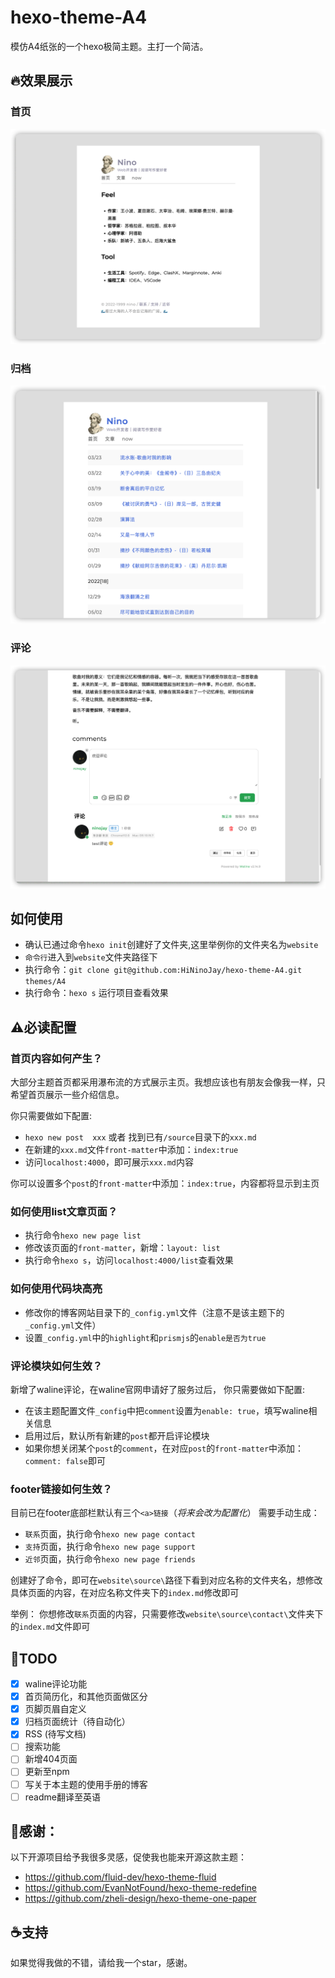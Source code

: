 # hexo-theme-A4
模仿A4纸张的一个hexo极简主题。主打一个简洁。

## 🔥效果展示
### 首页

![](/source/img/index.png)

### 归档

![](/source/img/archive.png)

### 评论

![](/source/img/comment.png)

## 如何使用
- 确认已通过命令`hexo init`创建好了文件夹,这里举例你的文件夹名为`website`
- `命令行`进入到`website`文件夹路径下
- 执行命令：`git clone git@github.com:HiNinoJay/hexo-theme-A4.git themes/A4`
- 执行命令：`hexo s` 运行项目查看效果

## ⚠️必读配置

### 首页内容如何产生？

大部分主题首页都采用瀑布流的方式展示主页。我想应该也有朋友会像我一样，只希望首页展示一些介绍信息。

你只需要做如下配置:
- `hexo new post  xxx`  或者 找到已有`/source`目录下的`xxx.md`
- 在新建的`xxx.md`文件`front-matter`中添加：`index:true`
- 访问`localhost:4000`，即可展示`xxx.md`内容

你可以设置多个`post`的`front-matter`中添加：`index:true`，内容都将显示到主页

### 如何使用list文章页面？
- 执行命令`hexo new page list`
- 修改该页面的`front-matter`，新增：`layout: list`
- 执行命令`hexo s`，访问`localhost:4000/list`查看效果
### 如何使用代码块高亮
- 修改你的博客网站目录下的```_config.yml```文件（注意不是该主题下的```_config.yml```文件）
- 设置```_config.yml```中的```highlight```和```prismjs```的```enable是否为true```
  
### 评论模块如何生效？

新增了waline评论，在waline官网申请好了服务过后，
你只需要做如下配置:
- 在该主题配置文件`_config`中把`comment`设置为`enable: true`，填写waline相关信息
- 启用过后，默认所有新建的`post`都开启评论模块
- 如果你想关闭某个`post`的`comment`，在对应`post`的`front-matter`中添加：`comment: false`即可
### footer链接如何生效？
目前已在footer底部栏默认有三个`<a>链接`（*将来会改为配置化*）
需要手动生成：
- `联系`页面，执行命令`hexo new page contact`
- `支持`页面，执行命令`hexo new page support`
- `近邻`页面，执行命令`hexo new page friends`

创建好了命令，即可在`website\source\`路径下看到对应名称的文件夹名，想修改具体页面的内容，在对应名称文件夹下的`index.md`修改即可

举例：
你想修改`联系`页面的内容，只需要修改`website\source\contact\`文件夹下的`index.md`文件即可

## 🏹️TODO

- [x] waline评论功能
- [x] 首页简历化，和其他页面做区分
- [x] 页脚页眉自定义
- [x] 归档页面统计（待自动化）
- [x] RSS (待写文档)
- [ ] 搜索功能
- [ ] 新增404页面
- [ ] 更新至npm
- [ ] 写关于本主题的使用手册的博客
- [ ] readme翻译至英语

## 🍺感谢：
以下开源项目给予我很多灵感，促使我也能来开源这款主题：
- https://github.com/fluid-dev/hexo-theme-fluid
- https://github.com/EvanNotFound/hexo-theme-redefine
- https://github.com/zheli-design/hexo-theme-one-paper


## ☕️支持

如果觉得我做的不错，请给我一个star，感谢。

